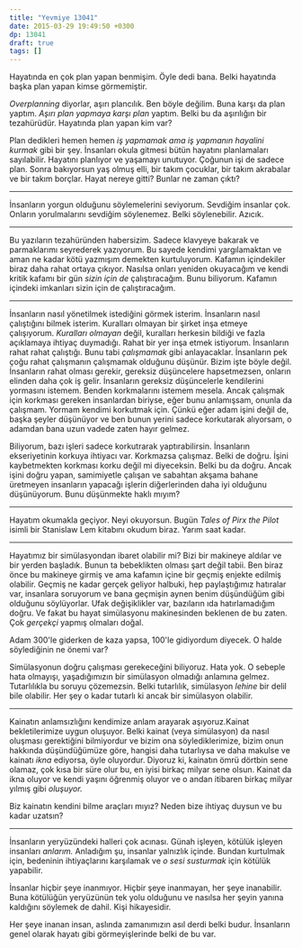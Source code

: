 ```yaml
---
title: "Yevmiye 13041"
date: 2015-03-29 19:49:50 +0300
dp: 13041
draft: true
tags: []
---
```


Hayatında en çok plan yapan benmişim. Öyle dedi bana. Belki
hayatında başka plan yapan kimse görmemiştir.

*Overplanning* diyorlar, aşırı plancılık. Ben böyle değilim. Buna
karşı da plan yaptım. *Aşırı plan yapmaya karşı plan* yaptım. Belki bu
da aşırılığın bir tezahürüdür. Hayatında plan yapan kim var?

Plan dedikleri hemen hemen *iş yapmamak ama iş yapmanın hayalini
kurmak* gibi bir şey. İnsanları okula gitmesi bütün hayatını
planlamaları sayılabilir. Hayatını planlıyor ve yaşamayı
unutuyor. Çoğunun işi de sadece plan. Sonra bakıyorsun yaş olmuş elli,
bir takım çocuklar, bir takım akrabalar ve bir takım borçlar. Hayat
nereye gitti?  Bunlar ne zaman çıktı?

------

İnsanların yorgun olduğunu söylemelerini seviyorum. Sevdiğim insanlar
çok. Onların yorulmalarını sevdiğim söylenemez. Belki
söylenebilir. Azıcık.

------

Bu yazıların tezahüründen habersizim. Sadece klavyeye bakarak ve
parmaklarımı seyrederek yazıyorum. Bu sayede kendimi yargılamaktan ve
aman ne kadar kötü yazmışım demekten kurtuluyorum. Kafamın içindekiler
biraz daha rahat ortaya çıkıyor. Nasılsa onları yeniden okuyacağım ve
kendi kritik kafamı bir gün *sizin için de* çalıştıracağım. Bunu
biliyorum. Kafamın içindeki imkanları sizin için de çalıştıracağım.

------

İnsanların nasıl yönetilmek istediğini görmek isterim. İnsanların
nasıl çalıştığını bilmek isterim. Kuralları olmayan bir şirket inşa
etmeye çalışıyorum. *Kuralları olmayan* değil, kuralları herkesin
bildiği ve fazla açıklamaya ihtiyaç duymadığı. Rahat bir yer inşa
etmek istiyorum. İnsanların rahat rahat çalıştığı. Bunu tabi
*çalışmamak* gibi anlayacaklar. İnsanların pek çoğu rahat çalışmanın
çalışmamak olduğunu düşünür. Bizim işte böyle değil. İnsanların rahat
olması gerekir, gereksiz düşüncelere hapsetmezsen, onların elinden
daha çok iş gelir. İnsanların gereksiz düşüncelerle kendilerini
yormasını istemem. Benden korkmalarını istemem mesela. Ancak çalışmak
için korkması gereken insanlardan biriyse, eğer bunu anlamışsam,
onunla da çalışmam. Yormam kendimi korkutmak için. Çünkü eğer adam
işini değil de, başka şeyler düşünüyor ve ben bunun yerini sadece
korkutarak alıyorsam, o adamdan bana uzun vadede zaten hayır gelmez.

Biliyorum, bazı işleri sadece korkutrarak yaptırabilirsin. İnsanların
ekseriyetinin korkuya ihtiyacı var. Korkmazsa çalışmaz. Belki de
doğru. İşini kaybetmekten korkması korku değil mi diyeceksin. Belki bu
da doğru. Ancak işini doğru yapan, samimiyetle çalışan ve sabahtan
akşama bahane üretmeyen insanların yapacağı işlerin diğerlerinden daha
iyi olduğunu düşünüyorum. Bunu düşünmekte haklı mıyım?

<!--
------

Bu yazıya karımın sözleriyle başladım. Hayatım onun sözlerinden ibaret
bir yer. Belki onu sevdiğimi daha çok söylemeliyim. Belki onu daha çok
anlatmalıym. Onu bilmelisiniz. Bildiğiniz zaman onun benim için ne
kadar önemli olduğunu da bileceksiniz.
-->

------

Hayatım okumakla geçiyor. Neyi okuyorsun. Bugün *Tales of Pirx the
Pilot* isimli bir Stanislaw Lem kitabını okudum biraz. Yarım saat
kadar. 

------

Hayatımız bir simülasyondan ibaret olabilir mi? Bizi bir makineye
aldılar ve bir yerden başladık. Bunun ta bebeklikten olması şart değil
tabii. Ben biraz önce bu makineye girmiş ve ama kafamın içine bir
geçmiş enjekte edilmiş olabilir. Geçmiş ne kadar gerçek geliyor
halbuki, hep paylaştığımız hatıralar var, insanlara soruyorum ve bana
geçmişin aynen benim düşündüğüm gibi olduğunu söylüyorlar. Ufak
değişiklikler var, bazıların ıda hatırlamadığım doğru. Ve fakat bu
hayat simülasyonu makinesinden beklenen de bu zaten. Çok *gerçekçi*
yapmış olmaları doğal.

Adam 300'le giderken de kaza yapsa, 100'le gidiyordum diyecek. O halde
söylediğinin ne önemi var?

Simülasyonun doğru çalışması gerekeceğini biliyoruz. Hata yok. O
sebeple hata olmayışı, yaşadığımızın bir simülasyon olmadığı anlamına
gelmez. Tutarlılıkla bu soruyu çözemezsin. Belki tutarlılık,
simülasyon *lehine* bir delil bile olabilir. Her şey o kadar tutarlı
ki ancak bir simülasyon olabilir.

------

Kainatın anlamsızlığını kendimize anlam arayarak aşıyoruz.Kainat
bekletilerimize uygun oluşuyor. Belki kainat (veya simülasyon) da
nasıl oluşması gerektiğini bilmiyordur ve bizim ona söylediklerimize,
bizim onun hakkında düşündüğümüze göre, hangisi daha tutarlıysa ve
daha makulse ve kainatı *ikna* ediyorsa, öyle oluyordur. Diyoruz ki,
kainatın ömrü dörtbin sene olamaz, çok kısa bir süre olur bu, en iyisi
birkaç milyar sene olsun. Kainat da ikna oluyor ve kendi yaşını
öğrenmiş oluyor ve o andan itibaren birkaç milyar yılmış gibi
*oluşuyor.*

Biz kainatın kendini bilme araçları mıyız? Neden bize ihtiyaç duysun
ve bu kadar uzatsın?

------

İnsanların yeryüzündeki halleri çok acınası. Günah işleyen, kötülük
işleyen insanları *anlarım.* Anladığım şu, insanlar yalnızlık
içinde. Bundan kurtulmak için, bedeninin ihtiyaçlarını karşılamak ve
*o sesi susturmak* için kötülük yapabilir. 

İnsanlar hiçbir şeye inanmıyor. Hiçbir şeye inanmayan, her şeye
inanabilir. Buna kötülüğün yeryüzünün tek yolu olduğunu ve nasılsa her
şeyin yanına kaldığını söylemek de dahil. Kişi hikayesidir.

Her şeye inanan insan, aslında zamanımızın asıl derdi belki
budur. İnsanların genel olarak hayatı gibi görmeyişlerinde belki de bu
var. 




